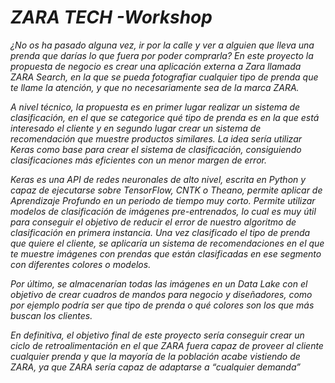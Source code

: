 # *ZARA TECH -Workshop*

*¿No os ha pasado alguna vez, ir por la calle y ver a alguien que lleva una prenda que darías lo que fuera por poder comprarla?
En este proyecto la propuesta de negocio es crear una aplicación externa a Zara llamada ZARA Search, en la que se pueda fotografiar cualquier tipo de prenda que te llame la atención, y que no necesariamente sea de la marca ZARA.*

*A nivel técnico, la propuesta es en primer lugar realizar un sistema de clasificación, en el que se categorice qué tipo de prenda es en la que está interesado el cliente y en segundo lugar crear un sistema de recomendación que muestre productos similares.
La idea sería utilizar Keras como base para crear el sistema de clasificación, consiguiendo clasificaciones más eficientes con un menor margen de error.*

*Keras es una API de redes neuronales de alto nivel, escrita en Python y capaz de ejecutarse sobre TensorFlow, CNTK o Theano, permite aplicar de Aprendizaje Profundo en un periodo de tiempo muy corto. Permite utilizar modelos de clasificación de imágenes pre-entrenados, lo cual es muy útil para conseguir el objetivo de reducir el error de nuestro algoritmo de clasificación en primera instancia. 
Una vez clasificado el tipo de prenda que quiere el cliente, se aplicaría un sistema de recomendaciones en el que te muestre imágenes con prendas que están clasificadas en ese segmento con diferentes colores o modelos.*

*Por último, se almacenarían todas las imágenes en un Data Lake con el objetivo de crear cuadros de mandos para negocio y diseñadores, como por ejemplo podría ser que tipo de prenda o qué colores son los que más buscan los clientes.*

*En definitiva, el objetivo final de este proyecto sería conseguir crear un ciclo de retroalimentación en el que ZARA fuera capaz de proveer al cliente cualquier prenda y que la mayoría de la población acabe vistiendo de ZARA, ya que ZARA sería capaz de adaptarse a “cualquier demanda”*
